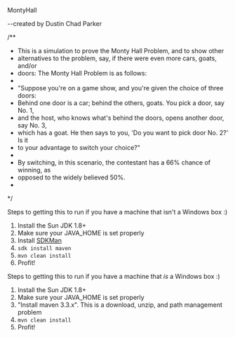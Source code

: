 MontyHall

--created by Dustin Chad Parker

/**
 * This is a simulation to prove the Monty Hall Problem, and to show other
 * alternatives to the problem, say, if there were even more cars, goats, and/or 
 * doors: The Monty Hall Problem is as follows: 
 * 
 * "Suppose you're on a game show, and you're given the choice of three doors: 
 * Behind one door is a car; behind the others, goats. You pick a door, say No. 1, 
 * and the host, who knows what's behind the doors, opens another door, say No. 3, 
 * which has a goat. He then says to you, 'Do you want to pick door No. 2?' Is it 
 * to your advantage to switch your choice?"
 * 
 * By switching, in this scenario, the contestant has a 66% chance of winning, as 
 * opposed to the widely believed 50%.
 *
 */
 
 
 
 Steps to getting this to run if you have a machine that isn't a Windows box :)
 1. Install the Sun JDK 1.8+
 1. Make sure your JAVA_HOME is set properly
 1. Install [SDKMan](http://sdkman.io/) 
 1. `sdk install maven`
 1. `mvn clean install`
 1. Profit!
 
Steps to getting this to run if you have a machine that *is* a Windows box :)
 1. Install the Sun JDK 1.8+
 1. Make sure your JAVA_HOME is set properly
 1. "Install maven 3.3.x". This is a download, unzip, and path management problem
 1. `mvn clean install`
 1. Profit!

